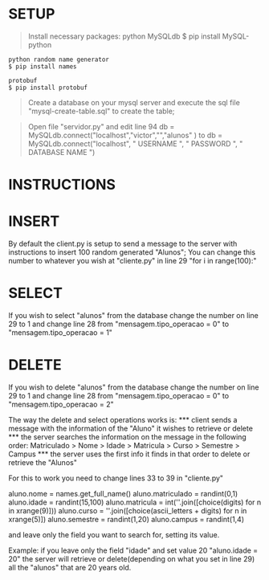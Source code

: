 # SETUP
> Install necessary packages:
	python MySQLdb
	$ pip install MySQL-python
	
	python random name generator
	$ pip install names

	protobuf
	$ pip install protobuf

> Create a database on your mysql server and execute the sql file "mysql-create-table.sql" to create the table;

> Open file "servidor.py" and edit line 94
db = MySQLdb.connect("localhost","victor","","alunos" )
to
db = MySQLdb.connect("localhost", " USERNAME ", " PASSWORD ", " DATABASE NAME ")


# INSTRUCTIONS

# INSERT
By default the client.py is setup to send a message to the server with instructions to insert 100 random generated "Alunos";
You can change this number to whatever you wish at "cliente.py" in line 29
"for i in range(100):"

# SELECT
If you wish to select "alunos" from the database change the number on line 29 to 1 and change line 28 from
"mensagem.tipo_operacao = 0"
to
"mensagem.tipo_operacao = 1"

# DELETE
If you wish to delete "alunos" from the database change the number on line 29 to 1 and change line 28 from
"mensagem.tipo_operacao = 0"
to
"mensagem.tipo_operacao = 2"

The way the delete and select operations works is:
*** client sends a message with the information of the "Aluno" it wishes to retrieve or delete
*** the server searches the information on the message in the following order: 
	Matriculado > Nome > Idade > Matricula > Curso > Semestre > Campus
*** the server uses the first info it finds in that order to delete or retrieve the "Alunos"

For this to work you need to change lines 33 to 39 in "cliente.py"

aluno.nome = names.get_full_name()
aluno.matriculado = randint(0,1)
aluno.idade = randint(15,100)
aluno.matricula = int(''.join([choice(digits) for n in xrange(9)]))
aluno.curso = ''.join([choice(ascii_letters + digits) for n in xrange(5)])
aluno.semestre = randint(1,20)
aluno.campus = randint(1,4)

and leave only the field you want to search for, setting its value.

Example:
if you leave only the field "idade" and set value 20
"aluno.idade = 20"
the server will retrieve or delete(depending on what you set in line 29) all the "alunos" that are 20 years old.

